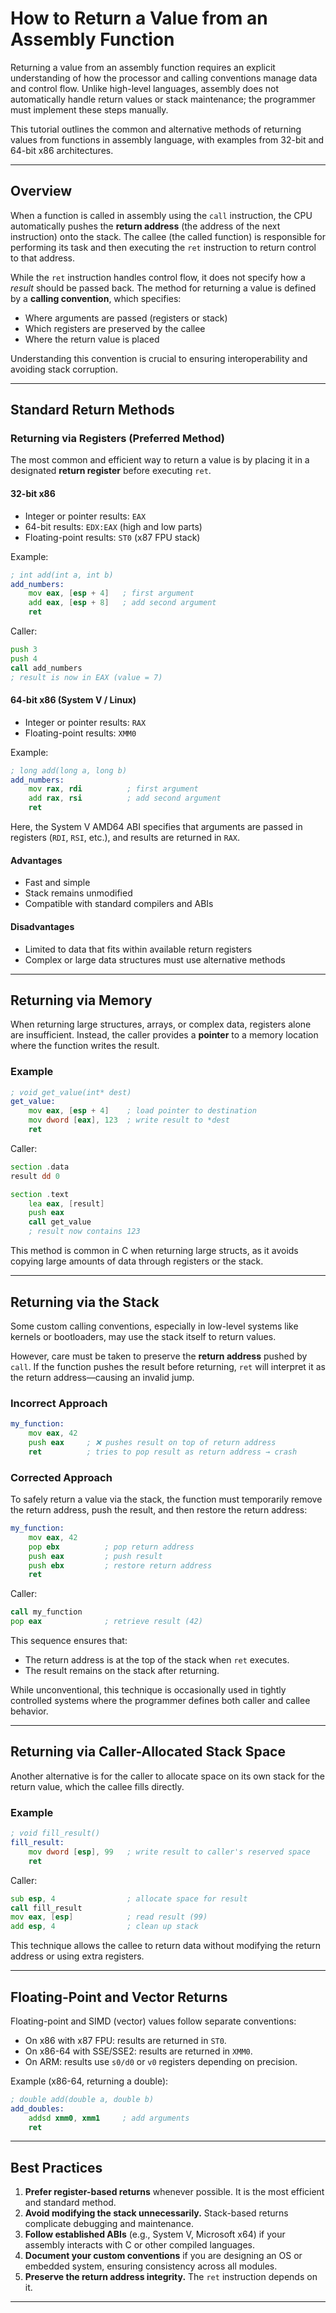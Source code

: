 # How to Return a Value from an Assembly Function

Returning a value from an assembly function requires an explicit understanding of how the processor and calling conventions manage data and control flow. Unlike high-level languages, assembly does not automatically handle return values or stack maintenance; the programmer must implement these steps manually.

This tutorial outlines the common and alternative methods of returning values from functions in assembly language, with examples from 32-bit and 64-bit x86 architectures.

---

## Overview

When a function is called in assembly using the `call` instruction, the CPU automatically pushes the **return address** (the address of the next instruction) onto the stack. The callee (the called function) is responsible for performing its task and then executing the `ret` instruction to return control to that address.

While the `ret` instruction handles control flow, it does not specify how a *result* should be passed back. The method for returning a value is defined by a **calling convention**, which specifies:

* Where arguments are passed (registers or stack)
* Which registers are preserved by the callee
* Where the return value is placed

Understanding this convention is crucial to ensuring interoperability and avoiding stack corruption.

---

## Standard Return Methods

### Returning via Registers (Preferred Method)

The most common and efficient way to return a value is by placing it in a designated **return register** before executing `ret`.

#### 32-bit x86

* Integer or pointer results: `EAX`
* 64-bit results: `EDX:EAX` (high and low parts)
* Floating-point results: `ST0` (x87 FPU stack)

Example:

```asm
; int add(int a, int b)
add_numbers:
    mov eax, [esp + 4]   ; first argument
    add eax, [esp + 8]   ; add second argument
    ret
```

Caller:

```asm
push 3
push 4
call add_numbers
; result is now in EAX (value = 7)
```

#### 64-bit x86 (System V / Linux)

* Integer or pointer results: `RAX`
* Floating-point results: `XMM0`

Example:

```asm
; long add(long a, long b)
add_numbers:
    mov rax, rdi          ; first argument
    add rax, rsi          ; add second argument
    ret
```

Here, the System V AMD64 ABI specifies that arguments are passed in registers (`RDI`, `RSI`, etc.), and results are returned in `RAX`.

#### Advantages

* Fast and simple
* Stack remains unmodified
* Compatible with standard compilers and ABIs

#### Disadvantages

* Limited to data that fits within available return registers
* Complex or large data structures must use alternative methods

---

## Returning via Memory

When returning large structures, arrays, or complex data, registers alone are insufficient. Instead, the caller provides a **pointer** to a memory location where the function writes the result.

### Example

```asm
; void get_value(int* dest)
get_value:
    mov eax, [esp + 4]    ; load pointer to destination
    mov dword [eax], 123  ; write result to *dest
    ret
```

Caller:

```asm
section .data
result dd 0

section .text
    lea eax, [result]
    push eax
    call get_value
    ; result now contains 123
```

This method is common in C when returning large structs, as it avoids copying large amounts of data through registers or the stack.

---

## Returning via the Stack

Some custom calling conventions, especially in low-level systems like kernels or bootloaders, may use the stack itself to return values.

However, care must be taken to preserve the **return address** pushed by `call`. If the function pushes the result before returning, `ret` will interpret it as the return address—causing an invalid jump.

### Incorrect Approach

```asm
my_function:
    mov eax, 42
    push eax     ; ❌ pushes result on top of return address
    ret          ; tries to pop result as return address → crash
```

### Corrected Approach

To safely return a value via the stack, the function must temporarily remove the return address, push the result, and then restore the return address:

```asm
my_function:
    mov eax, 42
    pop ebx          ; pop return address
    push eax         ; push result
    push ebx         ; restore return address
    ret
```

Caller:

```asm
call my_function
pop eax              ; retrieve result (42)
```

This sequence ensures that:

* The return address is at the top of the stack when `ret` executes.
* The result remains on the stack after returning.

While unconventional, this technique is occasionally used in tightly controlled systems where the programmer defines both caller and callee behavior.

---

## Returning via Caller-Allocated Stack Space

Another alternative is for the caller to allocate space on its own stack for the return value, which the callee fills directly.

### **Example**

```asm
; void fill_result()
fill_result:
    mov dword [esp], 99   ; write result to caller's reserved space
    ret
```

Caller:

```asm
sub esp, 4                ; allocate space for result
call fill_result
mov eax, [esp]            ; read result (99)
add esp, 4                ; clean up stack
```

This technique allows the callee to return data without modifying the return address or using extra registers.

---

## Floating-Point and Vector Returns

Floating-point and SIMD (vector) values follow separate conventions:

* On x86 with x87 FPU: results are returned in `ST0`.
* On x86-64 with SSE/SSE2: results are returned in `XMM0`.
* On ARM: results use `s0/d0` or `v0` registers depending on precision.

Example (x86-64, returning a double):

```asm
; double add(double a, double b)
add_doubles:
    addsd xmm0, xmm1     ; add arguments
    ret
```

---

## Best Practices

1. **Prefer register-based returns** whenever possible. It is the most efficient and standard method.
2. **Avoid modifying the stack unnecessarily.** Stack-based returns complicate debugging and maintenance.
3. **Follow established ABIs** (e.g., System V, Microsoft x64) if your assembly interacts with C or other compiled languages.
4. **Document your custom conventions** if you are designing an OS or embedded system, ensuring consistency across all modules.
5. **Preserve the return address integrity.** The `ret` instruction depends on it.

---
